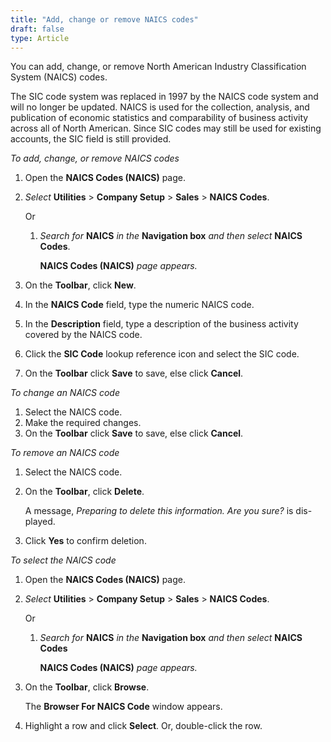 ```yaml
---
title: "Add, change or remove NAICS codes"
draft: false
type: Article
---
```


You can add, change, or remove North American Industry Classification System (NAICS) codes.

The SIC code system was replaced in 1997 by the NAICS code system and will no longer be updated. NAICS is used for the collection, analysis, and publication of economic statistics and comparability of business activity across all of North American. Since SIC codes may still be used for existing accounts, the SIC field is still provided.

*To add, change, or remove NAICS codes*

1.  Open the **NAICS Codes (NAICS)** page.
1.  *Select* **Utilities** > **Company Setup** > **Sales** > **NAICS Codes**.

    Or

    1.  *Search for* **NAICS** *in the* **Navigation box** *and then select* **NAICS Codes**.

        **NAICS Codes (NAICS)** *page appears.*

2.  On the **Toolbar**, click **New**.
3.  In the **NAICS Code** field, type the numeric NAICS code.
4.  In the **Description** field, type a description of the business activity covered by the NAICS code.
5.  Click the **SIC Code** lookup reference icon and select the SIC code.
6.  On the **Toolbar** click **Save** to save, else click **Cancel**.

*To change an NAICS code*

1.  Select the NAICS code.
2.  Make the required changes.
3.  On the **Toolbar** click **Save** to save, else click **Cancel**.

*To remove an NAICS code*

1.  Select the NAICS code.
2.  On the **Toolbar**, click **Delete**.

    A message, *Preparing to delete this information. Are you sure?* is dis- played.

3.  Click **Yes** to confirm deletion.

*To select the NAICS code*

1.  Open the **NAICS Codes (NAICS)** page.
1.  *Select* **Utilities** > **Company Setup** > **Sales** > **NAICS Codes**.

    Or

    1.  *Search for* **NAICS** *in the* **Navigation box** *and then select* **NAICS Codes**

        **NAICS Codes (NAICS)** *page appears.*

2.  On the **Toolbar**, click **Browse**.

    The **Browser For NAICS Code** window appears.

3.  Highlight a row and click **Select**. Or, double-click the row.